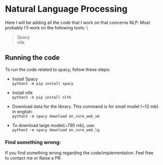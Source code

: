 # Natural Language Processing
Here I will be adding all the code that I work on that concerns NLP. Most probably I'll work on the following tools: \
> Spacy \
> nltk

## Running the code
To run the code related to spacy, follow these steps:

-  Install Spacy \
``python3 -m pip install spacy``

-  Install nltk \
``python3 -m pip install nltk``

-  Download data for the library. This command is for small model (~12 mb) in english: \
``python3 -m spacy download en_core_web_sm``

- To download large model(~790 mb), use: \
``python3 -m spacy download en_core_web_lg`` 

### Find something wrong:
If you find something wrong regarding the code/implementation. Feel free to contact me or Raise a PR.
